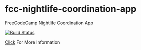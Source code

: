 # fcc-nightlife-coordination-app
FreeCodeCamp Nightlife Coordination App

[![Build Status](https://travis-ci.org/ferzerkerx/fcc-nightlife-coordination-app.svg?branch=master)](https://travis-ci.org/ferzerkerx/fcc-nightlife-coordination-app)


[Click](https://www.freecodecamp.com/challenges/fcc-nightlife-coordination-app) For More Information